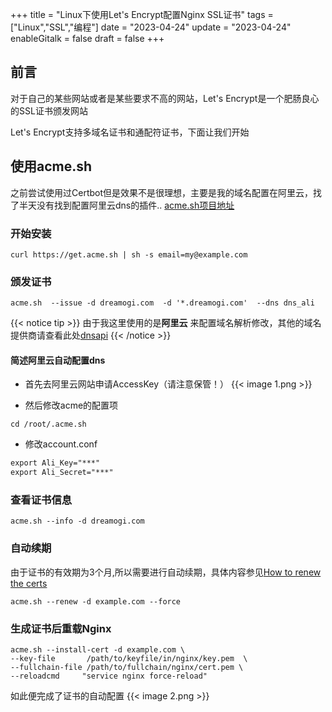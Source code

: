 +++
title = "Linux下使用Let's Encrypt配置Nginx SSL证书"
tags = ["Linux","SSL","编程"]
date = "2023-04-24"
update = "2023-04-24"
enableGitalk = false
draft = false
+++


## 前言
对于自己的某些网站或者是某些要求不高的网站，Let's Encrypt是一个肥肠良心的SSL证书颁发网站

Let's Encrypt支持多域名证书和通配符证书，下面让我们开始

## 使用acme.sh
之前尝试使用过Certbot但是效果不是很理想，主要是我的域名配置在阿里云，找了半天没有找到配置阿里云dns的插件.. [acme.sh项目地址](https://github.com/acmesh-official/acme.sh)

### 开始安装
``` shell
curl https://get.acme.sh | sh -s email=my@example.com
```

### 颁发证书
``` shell
acme.sh  --issue -d dreamogi.com  -d '*.dreamogi.com'  --dns dns_ali
```

{{< notice tip >}}
由于我这里使用的是**阿里云** 来配置域名解析修改，其他的域名提供商请查看此处[dnsapi](https://github.com/acmesh-official/acme.sh/wiki/dnsapi#11-use-aliyun-domain-api-to-automatically-issue-cert)
{{< /notice >}}

#### 简述阿里云自动配置dns
* 首先去阿里云网站申请AccessKey（请注意保管！）
{{< image 1.png >}}

* 然后修改acme的配置项
``` shell
cd /root/.acme.sh
```

* 修改account.conf
``` txt
export Ali_Key="***"
export Ali_Secret="***"
```


### 查看证书信息
``` shell
acme.sh --info -d dreamogi.com
```

### 自动续期
由于证书的有效期为3个月,所以需要进行自动续期，具体内容参见[How to renew the certs](https://github.com/acmesh-official/acme.sh#12-how-to-renew-the-certs)
```shell
acme.sh --renew -d example.com --force
```


### 生成证书后重载Nginx

```shell
acme.sh --install-cert -d example.com \
--key-file       /path/to/keyfile/in/nginx/key.pem  \
--fullchain-file /path/to/fullchain/nginx/cert.pem \
--reloadcmd     "service nginx force-reload"
```

如此便完成了证书的自动配置
{{< image 2.png >}}
